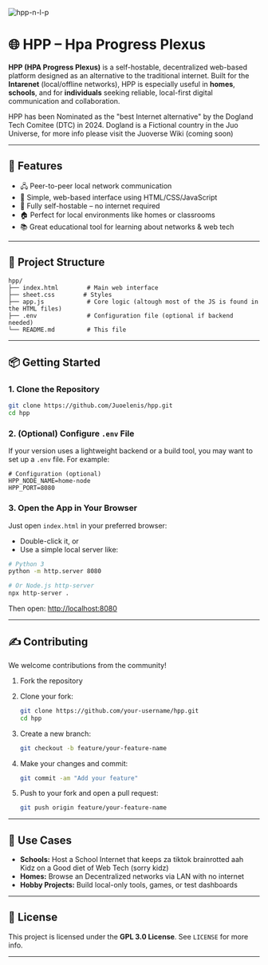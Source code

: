 ![hpp-n-l-p](https://github.com/user-attachments/assets/e5bfbf1f-7c1d-4739-8a0b-7c975eb5180c)

# 🌐 HPP – Hpa Progress Plexus

**HPP (HPA Progress Plexus)** is a self-hostable, decentralized web-based platform designed as an alternative to the traditional internet. Built for the **Intarenet** (local/offline networks), HPP is especially useful in **homes**, **schools**, and for **individuals** seeking reliable, local-first digital communication and collaboration.

 HPP has been Nominated as the "best Internet alternative" by the Dogland Tech Comitee (DTC) in 2024. Dogland is a Fictional country in the Juo Universe, for more info please visit the Juoverse Wiki (coming soon)

---

## 🚀 Features

- 🖧 Peer-to-peer local network communication
- 🧠 Simple, web-based interface using HTML/CSS/JavaScript
- 🔌 Fully self-hostable – no internet required
- 🏠 Perfect for local environments like homes or classrooms
- 📚 Great educational tool for learning about networks & web tech

---

## 📁 Project Structure

```plaintext
hpp/
├── index.html        # Main web interface
├── sheet.css        # Styles
├── app.js            # Core logic (altough most of the JS is found in the HTML files)
├── .env              # Configuration file (optional if backend needed)
└── README.md         # This file
````

---

## 📦 Getting Started

### 1. Clone the Repository

```bash
git clone https://github.com/Juoelenis/hpp.git
cd hpp
```

### 2. (Optional) Configure `.env` File

If your version uses a lightweight backend or a build tool, you may want to set up a `.env` file. For example:

```env
# Configuration (optional)
HPP_NODE_NAME=home-node
HPP_PORT=8080
```

### 3. Open the App in Your Browser

Just open `index.html` in your preferred browser:

* Double-click it, or
* Use a simple local server like:

```bash
# Python 3
python -m http.server 8080

# Or Node.js http-server
npx http-server .
```

Then open: [http://localhost:8080](http://localhost:8080)

---

## ✍️ Contributing

We welcome contributions from the community!

1. Fork the repository
2. Clone your fork:

   ```bash
   git clone https://github.com/your-username/hpp.git
   cd hpp
   ```
3. Create a new branch:

   ```bash
   git checkout -b feature/your-feature-name
   ```
4. Make your changes and commit:

   ```bash
   git commit -am "Add your feature"
   ```
5. Push to your fork and open a pull request:

   ```bash
   git push origin feature/your-feature-name
   ```

---

## 🧠 Use Cases

* **Schools:** Host a School Internet that keeps za tiktok brainrotted aah Kidz on a Good diet of Web Tech (sorry kidz)
* **Homes:** Browse an Decentralized networks via LAN with no internet
* **Hobby Projects:** Build local-only tools, games, or test dashboards

---

## 📄 License

This project is licensed under the **GPL 3.0 License**. See `LICENSE` for more info.

---
